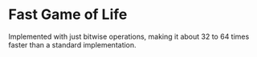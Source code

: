 # Fast Game of Life
Implemented with just bitwise operations, making it about 32 to 64 times faster than a standard implementation.
